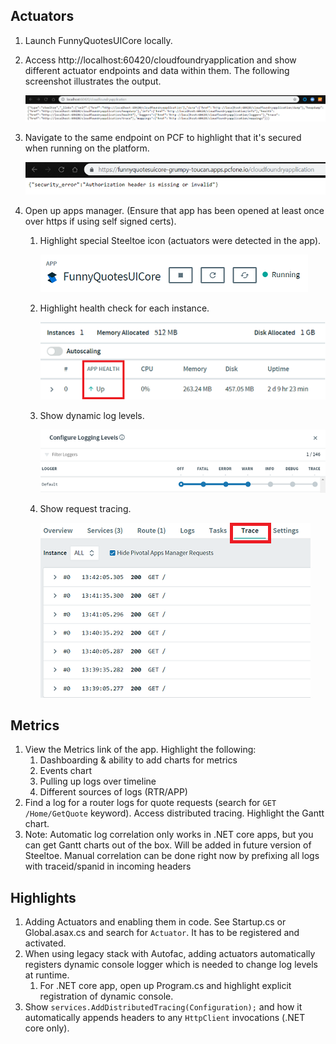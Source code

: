 ## Actuators
1. Launch FunnyQuotesUICore locally.
1. Access http://localhost:60420/cloudfoundryapplication and show different actuator endpoints and data within them. The following screenshot illustrates the output.

	![actuator-endpoints](actuator-endpoints.png)

1. Navigate to the same endpoint on PCF to highlight that it's secured when running on the platform.

	![actuator-secure-endpoints](actuator-secure-endpoints.png)

1. Open up apps manager. (Ensure that app has been opened at least once over https if using self signed certs).
	1. Highlight special Steeltoe icon (actuators were detected in the app).
	
		![actuator-steeltoe-icon](actuator-steeltoe-icon.png)
		
	1. Highlight health check for each instance.
	
		![actuator-health-check](actuator-health-check.png)
				
	1. Show dynamic log levels.
	
		![actuator-log-levels](actuator-log-levels.png)
			
	1. Show request tracing.
	
		![actuator-tracing](actuator-tracing.png)

## Metrics
1. View the Metrics link of the app. Highlight the following:
	1. Dashboarding & ability to add charts for metrics
	1. Events chart
	1. Pulling up logs over timeline
	1. Different sources of logs (RTR/APP)
1. Find a log for a router logs for quote requests  (search for `GET /Home/GetQuote` keyword). Access distributed tracing. Highlight the Gantt chart. 
1. Note: Automatic log correlation only works in .NET core apps, but you can get Gantt charts out of the box. Will be added in future version of Steeltoe. Manual correlation can be done right now by prefixing all logs with traceid/spanid in incoming headers

## Highlights
1. Adding Actuators and enabling them in code. See Startup.cs or Global.asax.cs and search for `Actuator`. It has to be registered and activated.
1. When using legacy stack with Autofac, adding actuators automatically registers dynamic console logger which is needed to change log levels at runtime.
	1. For .NET core app, open up Program.cs and highlight explicit registration of dynamic console.
1. Show  `services.AddDistributedTracing(Configuration);` and how it automatically appends headers to any `HttpClient` invocations (.NET core only).
